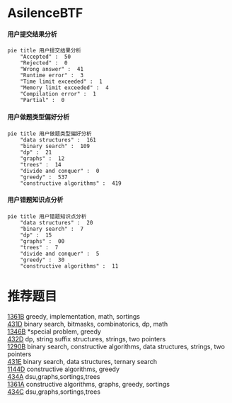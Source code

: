# AsilenceBTF

<!-- tabs:start -->



#### **用户提交结果分析**

```mermaid
pie title 用户提交结果分析
    "Accepted" :  50
    "Rejected" :  0
    "Wrong answer" :  41
    "Runtime error" :  3
    "Time limit exceeded" :  1
    "Memory limit exceeded" :  4
    "Compilation error" :  1
    "Partial" :  0
```

#### **用户做题类型偏好分析**

```mermaid
pie title 用户做题类型偏好分析
    "data structures" :  161
    "binary search" :  109
    "dp" :  21
    "graphs" :  12
    "trees" :  14
    "divide and conquer" :  0
    "greedy" :  537
    "constructive algorithms" :  419
```
#### **用户错题知识点分析**

```mermaid
pie title 用户错题知识点分析
    "data structures" :  20
    "binary search" :  7
    "dp" :  15
    "graphs" :  00
    "trees" :  7
    "divide and conquer" :  5
    "greedy" :  30
    "constructive algorithms" :  11
```



<!-- tabs:end -->
# 推荐题目
[1361B](https://codeforces.com/contest/1361/problem/B)		greedy,
                        implementation,
                        math,
                        sortings		  
[431D](https://codeforces.com/contest/431/problem/D)		binary search,
                        bitmasks,
                        combinatorics,
                        dp,
                        math		  
[1346B](https://codeforces.com/contest/1346/problem/B)		*special problem,
                        greedy		  
[432D](https://codeforces.com/contest/432/problem/D)		dp,
                        string suffix structures,
                        strings,
                        two pointers		  
[1290B](https://codeforces.com/contest/1290/problem/B)		binary search,
                        constructive algorithms,
                        data structures,
                        strings,
                        two pointers		  
[431E](https://codeforces.com/contest/431/problem/E)		binary search,
                        data structures,
                        ternary search		  
[1144D](https://codeforces.com/contest/1144/problem/D)		constructive algorithms,
                        greedy		  
[434A](https://codeforces.com/contest/434/problem/A)		dsu,graphs,sortings,trees		  
[1361A](https://codeforces.com/contest/1361/problem/A)		constructive algorithms,
                        graphs,
                        greedy,
                        sortings		  
[434C](https://codeforces.com/contest/434/problem/C)		dsu,graphs,sortings,trees		  
